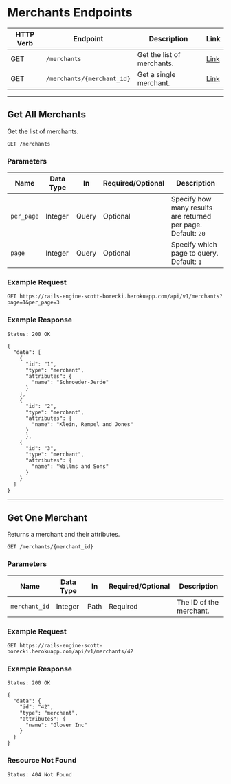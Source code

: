 # Merchants Endpoints

HTTP Verb | Endpoint                   | Description                | Link
----------|----------------------------|----------------------------|---------------------------
GET       | `/merchants`               | Get the list of merchants. | [Link](#get-all-merchants)
GET       | `/merchants/{merchant_id}` | Get a single merchant.     | [Link](#get-one-merchant)

---

## Get All Merchants

Get the list of merchants.

```
GET /merchants
```

### Parameters

Name       | Data Type    | In    | Required/Optional | Description
-----------|--------------|-------|-------------------|------------
`per_page` | Integer | Query | Optional | Specify how many results are returned per page.<br>Default: `20`
`page`     | Integer | Query | Optional | Specify which page to query.<br>Default: `1`

### Example Request

```
GET https://rails-engine-scott-borecki.herokuapp.com/api/v1/merchants?page=1&per_page=3
```

### Example Response

```
Status: 200 OK
```

```
{
  "data": [
    {
      "id": "1",
      "type": "merchant",
      "attributes": {
        "name": "Schroeder-Jerde"
      }
    },
    {
      "id": "2",
      "type": "merchant",
      "attributes": {
        "name": "Klein, Rempel and Jones"
      }
      },
    {
      "id": "3",
      "type": "merchant",
      "attributes": {
        "name": "Willms and Sons"
      }
    }
  ]
}
```

---

## Get One Merchant

Returns a merchant and their attributes.

```
GET /merchants/{merchant_id}
```


### Parameters

Name       | Data Type    | In    | Required/Optional | Description
-----------|--------------|-------|-------------------|------------
`merchant_id` | Integer | Path | Required | The ID of the merchant.

### Example Request

```
GET https://rails-engine-scott-borecki.herokuapp.com/api/v1/merchants/42
```

### Example Response

```
Status: 200 OK
```

```
{
  "data": {
    "id": "42",
    "type": "merchant",
    "attributes": {
      "name": "Glover Inc"
    }
  }
}
```

### Resource Not Found

```
Status: 404 Not Found
```

